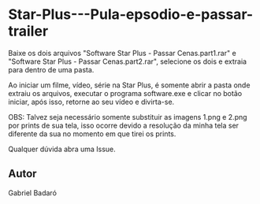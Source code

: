 # Star-Plus---Pula-epsodio-e-passar-trailer

Baixe os dois arquivos "Software Star Plus - Passar Cenas.part1.rar" e "Software Star Plus - Passar Cenas.part2.rar", selecione os dois e extraia para dentro de uma pasta.

Ao iniciar um filme, vídeo, série na Star Plus, é somente abrir a pasta onde extraiu os arquivos, executar o programa software.exe e clicar no botão iniciar, após isso, retorne ao seu vídeo e divirta-se.

OBS: Talvez seja necessário somente substituir as imagens 1.png e 2.png por prints de sua tela, isso ocorre devido a resolução da minha tela ser diferente da sua no momento em que tirei os prints.

Qualquer dúvida abra uma Issue.

## Autor
Gabriel Badaró
